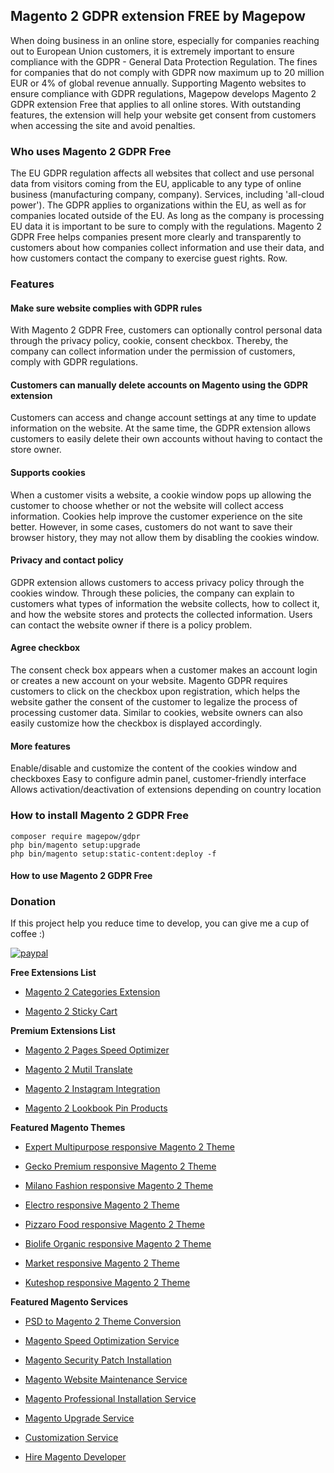 ## Magento 2 GDPR extension FREE by Magepow
When doing business in an online store, especially for companies reaching out to European Union customers, it is extremely important to ensure compliance with the GDPR - General Data Protection Regulation. The fines for companies that do not comply with GDPR now maximum up to 20 million EUR or 4% of global revenue annually.
Supporting Magento websites to ensure compliance with GDPR regulations, Magepow develops Magento 2 GDPR extension Free that applies to all online stores. With outstanding features, the extension will help your website get consent from customers when accessing the site and avoid penalties.
### Who uses Magento 2 GDPR Free
The EU GDPR regulation affects all websites that collect and use personal data from visitors coming from the EU, applicable to any type of online business (manufacturing company, company). Services, including 'all-cloud power'). The GDPR applies to organizations within the EU, as well as for companies located outside of the EU. As long as the company is processing EU data it is important to be sure to comply with the regulations.
Magento 2 GDPR Free helps companies present more clearly and transparently to customers about how companies collect information and use their data, and how customers contact the company to exercise guest rights. Row.
### Features
#### Make sure website complies with GDPR rules
With Magento 2 GDPR Free, customers can optionally control personal data through the privacy policy, cookie, consent checkbox. Thereby, the company can collect information under the permission of customers, comply with GDPR regulations.
#### Customers can manually delete accounts on Magento using the GDPR extension
Customers can access and change account settings at any time to update information on the website. At the same time, the GDPR extension allows customers to easily delete their own accounts without having to contact the store owner.
#### Supports cookies
When a customer visits a website, a cookie window pops up allowing the customer to choose whether or not the website will collect access information. Cookies help improve the customer experience on the site better. However, in some cases, customers do not want to save their browser history, they may not allow them by disabling the cookies window.
#### Privacy and contact policy
GDPR extension allows customers to access privacy policy through the cookies window. Through these policies, the company can explain to customers what types of information the website collects, how to collect it, and how the website stores and protects the collected information. Users can contact the website owner if there is a policy problem.
#### Agree checkbox
The consent check box appears when a customer makes an account login or creates a new account on your website. Magento GDPR requires customers to click on the checkbox upon registration, which helps the website gather the consent of the customer to legalize the process of processing customer data. Similar to cookies, website owners can also easily customize how the checkbox is displayed accordingly.
#### More features
Enable/disable and customize the content of the cookies window and checkboxes
Easy to configure admin panel, customer-friendly interface
Allows activation/deactivation of extensions depending on country location
### How to install Magento 2 GDPR Free

```
composer require magepow/gdpr
php bin/magento setup:upgrade
php bin/magento setup:static-content:deploy -f
```
#### How to use Magento 2 GDPR Free
### Donation

If this project help you reduce time to develop, you can give me a cup of coffee :) 

[![paypal](https://www.paypalobjects.com/en_US/i/btn/btn_donateCC_LG.gif)](https://www.paypal.com/paypalme/alopay)

      
**Free Extensions List**

* [Magento 2 Categories Extension](https://alothemes.com/magento-categories-extension.html)

* [Magento 2 Sticky Cart](https://alothemes.com/magento-sticky-cart.html)

**Premium Extensions List**

* [Magento 2 Pages Speed Optimizer](https://alothemes.com/magento2-speed-optimizer.html)

* [Magento 2 Mutil Translate](https://alothemes.com/magento-multi-translate.html)

* [Magento 2 Instagram Integration](https://alothemes.com/magento-2-instagram.html)

* [Magento 2 Lookbook Pin Products](https://alothemes.com/lookbook-pin-products.html)

**Featured Magento Themes**

* [Expert Multipurpose responsive Magento 2 Theme](https://1.envato.market/c/1314680/275988/4415?u=https://themeforest.net/item/expert-premium-responsive-magento-2-and-1-support-rtl-magento-2-/21667789)

* [Gecko Premium responsive Magento 2 Theme](https://1.envato.market/c/1314680/275988/4415?u=https://themeforest.net/item/gecko-responsive-magento-2-theme-rtl-supported/24677410)

* [Milano Fashion responsive Magento 2 Theme](https://1.envato.market/c/1314680/275988/4415?u=https://themeforest.net/item/milano-fashion-responsive-magento-1-2-theme/12141971)

* [Electro responsive Magento 2 Theme](https://1.envato.market/c/1314680/275988/4415?u=https://themeforest.net/item/electro-responsive-magento-1-2-theme/17042067)

* [Pizzaro Food responsive Magento 2 Theme](https://1.envato.market/c/1314680/275988/4415?u=https://themeforest.net/item/pizzaro-food-responsive-magento-1-2-theme/19438157)

* [Biolife Organic responsive Magento 2 Theme](https://1.envato.market/c/1314680/275988/4415?u=https://themeforest.net/item/biolife-organic-food-magento-2-theme-rtl-supported/25712510)

* [Market responsive Magento 2 Theme](https://1.envato.market/c/1314680/275988/4415?u=https://themeforest.net/item/market-responsive-magento-2-theme/22997928)

* [Kuteshop responsive Magento 2 Theme](https://1.envato.market/c/1314680/275988/4415?u=https://themeforest.net/item/kuteshop-multipurpose-responsive-magento-1-2-theme/12985435)

**Featured Magento Services**

* [PSD to Magento 2 Theme Conversion](https://alothemes.com/psd-to-magento-theme-conversion.html)

* [Magento Speed Optimization Service](https://alothemes.com/magento-speed-optimization-service.html)

* [Magento Security Patch Installation](https://alothemes.com/magento-security-patch-installation.html)

* [Magento Website Maintenance Service](https://alothemes.com/website-maintenance-service.html)

* [Magento Professional Installation Service](https://alothemes.com/professional-installation-service.html)

* [Magento Upgrade Service](https://alothemes.com/magento-upgrade-service.html)

* [Customization Service](https://alothemes.com/customization-service.html)

* [Hire Magento Developer](https://alothemes.com/hire-magento-developer.html)

